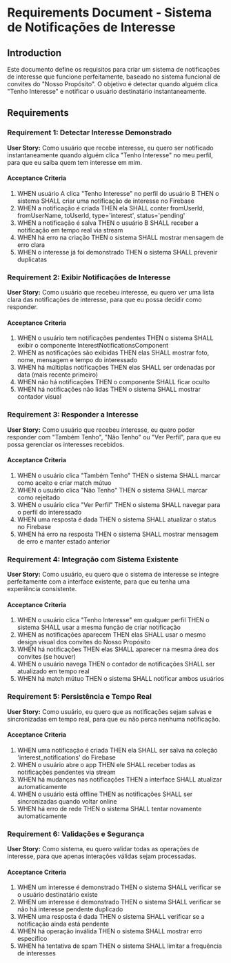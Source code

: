 # Requirements Document - Sistema de Notificações de Interesse

## Introduction

Este documento define os requisitos para criar um sistema de notificações de interesse que funcione perfeitamente, baseado no sistema funcional de convites do "Nosso Propósito". O objetivo é detectar quando alguém clica "Tenho Interesse" e notificar o usuário destinatário instantaneamente.

## Requirements

### Requirement 1: Detectar Interesse Demonstrado

**User Story:** Como usuário que recebe interesse, eu quero ser notificado instantaneamente quando alguém clica "Tenho Interesse" no meu perfil, para que eu saiba quem tem interesse em mim.

#### Acceptance Criteria

1. WHEN usuário A clica "Tenho Interesse" no perfil do usuário B THEN o sistema SHALL criar uma notificação de interesse no Firebase
2. WHEN a notificação é criada THEN ela SHALL conter fromUserId, fromUserName, toUserId, type='interest', status='pending'
3. WHEN a notificação é salva THEN o usuário B SHALL receber a notificação em tempo real via stream
4. WHEN há erro na criação THEN o sistema SHALL mostrar mensagem de erro clara
5. WHEN o interesse já foi demonstrado THEN o sistema SHALL prevenir duplicatas

### Requirement 2: Exibir Notificações de Interesse

**User Story:** Como usuário que recebeu interesse, eu quero ver uma lista clara das notificações de interesse, para que eu possa decidir como responder.

#### Acceptance Criteria

1. WHEN o usuário tem notificações pendentes THEN o sistema SHALL exibir o componente InterestNotificationsComponent
2. WHEN as notificações são exibidas THEN elas SHALL mostrar foto, nome, mensagem e tempo do interessado
3. WHEN há múltiplas notificações THEN elas SHALL ser ordenadas por data (mais recente primeiro)
4. WHEN não há notificações THEN o componente SHALL ficar oculto
5. WHEN há notificações não lidas THEN o sistema SHALL mostrar contador visual

### Requirement 3: Responder a Interesse

**User Story:** Como usuário que recebeu interesse, eu quero poder responder com "Também Tenho", "Não Tenho" ou "Ver Perfil", para que eu possa gerenciar os interesses recebidos.

#### Acceptance Criteria

1. WHEN o usuário clica "Também Tenho" THEN o sistema SHALL marcar como aceito e criar match mútuo
2. WHEN o usuário clica "Não Tenho" THEN o sistema SHALL marcar como rejeitado
3. WHEN o usuário clica "Ver Perfil" THEN o sistema SHALL navegar para o perfil do interessado
4. WHEN uma resposta é dada THEN o sistema SHALL atualizar o status no Firebase
5. WHEN há erro na resposta THEN o sistema SHALL mostrar mensagem de erro e manter estado anterior

### Requirement 4: Integração com Sistema Existente

**User Story:** Como usuário, eu quero que o sistema de interesse se integre perfeitamente com a interface existente, para que eu tenha uma experiência consistente.

#### Acceptance Criteria

1. WHEN o usuário clica "Tenho Interesse" em qualquer perfil THEN o sistema SHALL usar a mesma função de criar notificação
2. WHEN as notificações aparecem THEN elas SHALL usar o mesmo design visual dos convites do Nosso Propósito
3. WHEN há notificações THEN elas SHALL aparecer na mesma área dos convites (se houver)
4. WHEN o usuário navega THEN o contador de notificações SHALL ser atualizado em tempo real
5. WHEN há match mútuo THEN o sistema SHALL notificar ambos usuários

### Requirement 5: Persistência e Tempo Real

**User Story:** Como usuário, eu quero que as notificações sejam salvas e sincronizadas em tempo real, para que eu não perca nenhuma notificação.

#### Acceptance Criteria

1. WHEN uma notificação é criada THEN ela SHALL ser salva na coleção 'interest_notifications' do Firebase
2. WHEN o usuário abre o app THEN ele SHALL receber todas as notificações pendentes via stream
3. WHEN há mudanças nas notificações THEN a interface SHALL atualizar automaticamente
4. WHEN o usuário está offline THEN as notificações SHALL ser sincronizadas quando voltar online
5. WHEN há erro de rede THEN o sistema SHALL tentar novamente automaticamente

### Requirement 6: Validações e Segurança

**User Story:** Como sistema, eu quero validar todas as operações de interesse, para que apenas interações válidas sejam processadas.

#### Acceptance Criteria

1. WHEN um interesse é demonstrado THEN o sistema SHALL verificar se o usuário destinatário existe
2. WHEN um interesse é demonstrado THEN o sistema SHALL verificar se não há interesse pendente duplicado
3. WHEN uma resposta é dada THEN o sistema SHALL verificar se a notificação ainda está pendente
4. WHEN há operação inválida THEN o sistema SHALL mostrar erro específico
5. WHEN há tentativa de spam THEN o sistema SHALL limitar a frequência de interesses